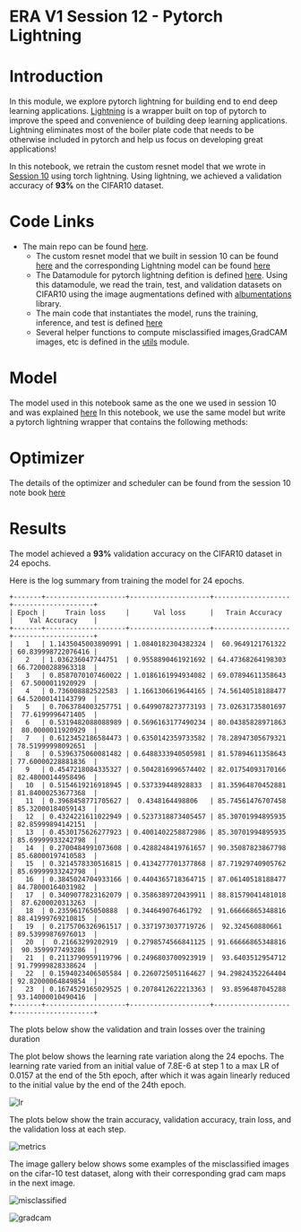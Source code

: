 # ERA V1 Session 12 - Pytorch Lightning 

# Introduction
In this module, we explore pytorch lightning for building end to end deep learning applications. [Lightning](https://www.pytorchlightning.ai/index.html) is a wrapper built on top of pytorch to improve the speed and convenience of building deep learning applications. Lightning eliminates most of the boiler plate code that needs to be otherwise included in pytorch and help us focus on developing great applications! 

In this notebook, we retrain the custom resnet model that we wrote in [Session 10](https://github.com/jyanivaddi/ERA_V1/tree/master/session_10) using torch lightning. Using lightning, we achieved a validation accuracy of **93%** on the CIFAR10 dataset.   

# Code Links
* The main repo can be found [here](https://github.com/jyanivaddi/dl_hub/tree/main).
  * The custom resnet model that we built in session 10 can be found [here](https://github.com/jyanivaddi/dl_hub/blob/main/models/custom_resnet.py) and the corresponding Lightning model can be found [here](https://github.com/jyanivaddi/dl_hub/blob/main/models/pl_custom_resnet.py)
  * The Datamodule for pytorch lightning defition is defined [here](https://github.com/jyanivaddi/dl_hub/blob/main/dataloaders/pl_custom_cifar10_datamodule.py). Using this datamodule, we read the train, test, and validation datasets on CIFAR10 using the image augmentations defined with [albumentations](https://albumentations.ai/) library. 
  * The main code that instantiates the model, runs the training, inference, and test is defined [here](https://github.com/jyanivaddi/dl_hub/blob/main/PL_main.py) 
  * Several helper functions to compute misclassified images,GradCAM images, etc is defined in the [utils](https://github.com/jyanivaddi/dl_hub/tree/main/utils) module.


# Model
The model used in this notebook same as the one we used in session 10 and was explained [here](https://github.com/jyanivaddi/ERA_V1/tree/master/session_10#Model) In this notebook, we use the same model but write a pytorch lightning wrapper that contains the following methods:

# Optimizer
The details of the optimizer and scheduler can be found from the session 10 note book [here](https://github.com/jyanivaddi/ERA_V1/blob/master/session_10/README.md#Optimizer-and-Scheduler)

# Results
The model achieved a **93%** validation accuracy on the CIFAR10 dataset in 24 epochs. 

Here is the log summary from training the model for 24 epochs. 

```
+-------+--------------------+--------------------+-------------------+--------------------+
| Epoch |     Train loss     |      Val loss      |   Train Accuracy  |    Val Accuracy    |
+-------+--------------------+--------------------+-------------------+--------------------+
|   1   | 1.1435045003890991 | 1.0840182304382324 |  60.9649121761322 | 60.839998722076416 |
|   2   | 1.036236047744751  | 0.9558890461921692 | 64.47368264198303 | 66.72000288963318  |
|   3   | 0.8587070107460022 | 1.0186161994934082 | 69.07894611358643 |  67.5000011920929  |
|   4   | 0.736008882522583  | 1.1661306619644165 | 74.56140518188477 | 64.52000141143799  |
|   5   | 0.7063784003257751 | 0.6499078273773193 | 73.02631735801697 |  77.6199996471405  |
|   6   | 0.5319482088088989 | 0.5696163177490234 | 80.04385828971863 |  80.0000011920929  |
|   7   | 0.6123452186584473 | 0.6350142359733582 | 78.28947305679321 | 78.51999998092651  |
|   8   | 0.5396375060081482 | 0.6488333940505981 | 81.57894611358643 | 77.60000228881836  |
|   9   | 0.4547218084335327 | 0.5042816996574402 | 82.01754093170166 | 82.48000144958496  |
|   10  | 0.5154619216918945 | 0.537339448928833  | 81.35964870452881 | 81.84000253677368  |
|   11  | 0.3968458771705627 |  0.4348164498806   | 85.74561476707458 | 85.32000184059143  |
|   12  | 0.4324221611022949 | 0.5237318873405457 | 85.30701994895935 | 82.85999894142151  |
|   13  | 0.4530175626277923 | 0.4001402258872986 | 85.30701994895935 | 85.69999933242798  |
|   14  | 0.2700484991073608 | 0.4288248419761657 | 90.35087823867798 | 85.68000197410583  |
|   15  | 0.3214578330516815 | 0.4134277701377868 | 87.71929740905762 | 85.69999933242798  |
|   16  | 0.3845024704933166 | 0.4404365718364715 | 87.06140518188477 | 84.78000164031982  |
|   17  | 0.3409077823162079 | 0.3586389720439911 | 88.81579041481018 |  87.6200020313263  |
|   18  | 0.235961765050888  | 0.344649076461792  | 91.66666865348816 | 88.41999769210815  |
|   19  | 0.2175706326961517 | 0.3371973037719726 |  92.324560880661  | 89.53999876976013  |
|   20  |  0.21663299202919  | 0.2798574566841125 | 91.66666865348816 |  90.3599977493286  |
|   21  | 0.2113790959119796 | 0.2496803700923919 |  93.6403512954712 | 91.79999828338624  |
|   22  | 0.1594023406505584 | 0.2260725051164627 | 94.29824352264404 | 92.82000064849854  |
|   23  | 0.1674529165029525 | 0.2078412622213363 |  93.8596487045288 | 93.14000010490416  |
+-------+--------------------+--------------------+-------------------+--------------------+
```

The plots below show the validation and train losses over the training duration

The plot below shows the learning rate variation along the 24 epochs. The learning rate varied from an initial value of 7.8E-6 at step 1 to a max LR of 0.0157 at the end of the 5th epoch, after which it was again linearly reduced to the initial value by the end of the 24th epoch.

![lr](doc/lr.png)

The plots below show the train accuracy, validation accuracy, train loss, and the validation loss at each step.  

![metrics](doc/metrics.png)

The image gallery below shows some examples of the misclassified images on the cifar-10 test dataset, along with their corresponding grad cam maps in the next image.

![misclassified](doc/mis_classified.png)

![gradcam](doc/grad_cam.png)


